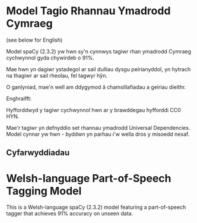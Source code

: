 # Model Tagio Rhannau Ymadrodd Cymraeg

(see below for English)

Model spaCy (2.3.2) yw hwn sy'n cynnwys tagiwr rhan ymadrodd Cymraeg cychwynnol gyda chywirdeb o 91%.

Mae hwn yn dagiwr ystadegol ar sail dulliau dysgu peirianyddol, yn hytrach na thagiwr ar sail rheolau, fel tagwyr hŷn.

O ganlyniad, mae'n well am ddygymod â chamsillafiadau a geiriau dieithr.

Enghraifft:

Hyfforddwyd y tagiwr cychwynnol hwn ar y brawddegau hyfforddi CC0 HYN.

Mae'r tagiwr yn defnyddio set rhannau ymadrodd Universal Dependencies. Model cynnar yw hwn - byddwn yn parhau i'w wella dros y misoedd nesaf.

## Cyfarwyddiadau

# Welsh-language Part-of-Speech Tagging Model

This is a Welsh-language spaCy (2.3.2) model featuring a part-of-speech tagger that achieves 91% accuracy on unseen data. 
